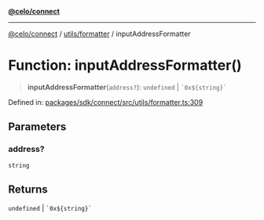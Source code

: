 [**@celo/connect**](../../../README.md)

***

[@celo/connect](../../../modules.md) / [utils/formatter](../README.md) / inputAddressFormatter

# Function: inputAddressFormatter()

> **inputAddressFormatter**(`address?`): `undefined` \| `` `0x${string}` ``

Defined in: [packages/sdk/connect/src/utils/formatter.ts:309](https://github.com/celo-org/developer-tooling/blob/master/packages/sdk/connect/src/utils/formatter.ts#L309)

## Parameters

### address?

`string`

## Returns

`undefined` \| `` `0x${string}` ``
